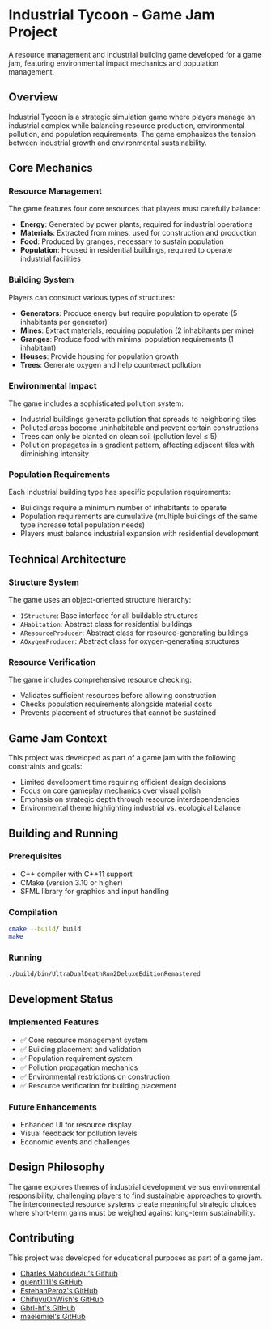 # Industrial Tycoon - Game Jam Project

A resource management and industrial building game developed for a game jam, featuring environmental impact mechanics and population management.

## Overview

Industrial Tycoon is a strategic simulation game where players manage an industrial complex while balancing resource production, environmental pollution, and population requirements. The game emphasizes the tension between industrial growth and environmental sustainability.

## Core Mechanics

### Resource Management
The game features four core resources that players must carefully balance:
- **Energy**: Generated by power plants, required for industrial operations
- **Materials**: Extracted from mines, used for construction and production
- **Food**: Produced by granges, necessary to sustain population
- **Population**: Housed in residential buildings, required to operate industrial facilities

### Building System
Players can construct various types of structures:
- **Generators**: Produce energy but require population to operate (5 inhabitants per generator)
- **Mines**: Extract materials, requiring population (2 inhabitants per mine)  
- **Granges**: Produce food with minimal population requirements (1 inhabitant)
- **Houses**: Provide housing for population growth
- **Trees**: Generate oxygen and help counteract pollution

### Environmental Impact
The game includes a sophisticated pollution system:
- Industrial buildings generate pollution that spreads to neighboring tiles
- Polluted areas become uninhabitable and prevent certain constructions
- Trees can only be planted on clean soil (pollution level ≤ 5)
- Pollution propagates in a gradient pattern, affecting adjacent tiles with diminishing intensity

### Population Requirements
Each industrial building type has specific population requirements:
- Buildings require a minimum number of inhabitants to operate
- Population requirements are cumulative (multiple buildings of the same type increase total population needs)
- Players must balance industrial expansion with residential development

## Technical Architecture

### Structure System
The game uses an object-oriented structure hierarchy:
- `IStructure`: Base interface for all buildable structures
- `AHabitation`: Abstract class for residential buildings
- `AResourceProducer`: Abstract class for resource-generating buildings
- `AOxygenProducer`: Abstract class for oxygen-generating structures

### Resource Verification
The game includes comprehensive resource checking:
- Validates sufficient resources before allowing construction
- Checks population requirements alongside material costs
- Prevents placement of structures that cannot be sustained

## Game Jam Context

This project was developed as part of a game jam with the following constraints and goals:
- Limited development time requiring efficient design decisions
- Focus on core gameplay mechanics over visual polish
- Emphasis on strategic depth through resource interdependencies
- Environmental theme highlighting industrial vs. ecological balance

## Building and Running

### Prerequisites
- C++ compiler with C++11 support
- CMake (version 3.10 or higher)
- SFML library for graphics and input handling

### Compilation
```bash
cmake --build/ build
make
```

### Running
```bash
./build/bin/UltraDualDeathRun2DeluxeEditionRemastered
```

## Development Status

### Implemented Features

- ✅ Core resource management system
- ✅ Building placement and validation
- ✅ Population requirement system
- ✅ Pollution propagation mechanics
- ✅ Environmental restrictions on construction
- ✅ Resource verification for building placement

### Future Enhancements

- Enhanced UI for resource display
- Visual feedback for pollution levels
- Economic events and challenges

## Design Philosophy

The game explores themes of industrial development versus environmental responsibility, challenging players to find sustainable approaches to growth. The interconnected resource systems create meaningful strategic choices where short-term gains must be weighed against long-term sustainability.

## Contributing

This project was developed for educational purposes as part of a game jam.
- [Charles Mahoudeau's Github](https://github.com/Charles-Mahoudeau)
- [quent1111's GitHub](https://github.com/quent1111)
- [EstebanPeroz's GitHub](https://github.com/EstebanPeroz)
- [ChifuyuOnWish's GitHub](https://github.com/ChifuyuOnWish)
- [Gbrl-ht's GitHub](https://github.com/Gbrl-ht)
- [maelemiel's GitHub](https://github.com/maelemiel)
